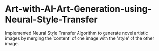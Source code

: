 # Art-with-AI-Art-Generation-using-Neural-Style-Transfer
Implemented Neural Style Transfer Algorithm to generate novel artistic images by merging the 'content' of one image with the 'style' of the other image.
